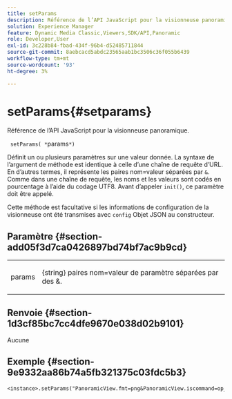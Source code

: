 ```yaml
---
title: setParams
description: Référence de l’API JavaScript pour la visionneuse panoramique.
solution: Experience Manager
feature: Dynamic Media Classic,Viewers,SDK/API,Panoramic
role: Developer,User
exl-id: 3c228b84-fbad-434f-96b4-d52485711844
source-git-commit: 8aebcacd5abdc23565aab1bc3506c36f055b6439
workflow-type: tm+mt
source-wordcount: '93'
ht-degree: 3%

---
```


# setParams{#setparams}

Référence de l’API JavaScript pour la visionneuse panoramique.

` setParams( *`params`*)`

Définit un ou plusieurs paramètres sur une valeur donnée. La syntaxe de l’argument de méthode est identique à celle d’une chaîne de requête d’URL. En d’autres termes, il représente les paires nom=valeur séparées par `&`. Comme dans une chaîne de requête, les noms et les valeurs sont codés en pourcentage à l’aide du codage UTF8. Avant d’appeler `init()`, ce paramètre doit être appelé.

Cette méthode est facultative si les informations de configuration de la visionneuse ont été transmises avec `config` Objet JSON au constructeur.


## Paramètre {#section-add05f3d7ca0426897bd74bf7ac9b9cd}

<table id="table_896DFF34A68A403DB93A6D597461A573"> 
 <tbody> 
  <tr> 
   <td colname="col1"> <p> <span class="codeph"> <span class="varname"> params</span> </span> </p> </td> 
   <td colname="col2"> <p> <span class="codeph"> {string}</span> paires nom=valeur de paramètre séparées par des <span class="codeph"> &amp;</span>. </p> </td> 
  </tr> 
 </tbody> 
</table>

## Renvoie {#section-1d3cf85bc7cc4dfe9670e038d02b9101}

Aucune

## Exemple {#section-9e9332aa86b74a5fb321375c03fdc5b3}

```
<instance>.setParams("PanoramicView.fmt=png&PanoramicView.iscommand=op_sharpen%3d1")
```
